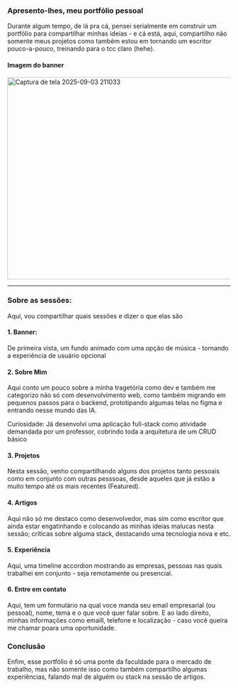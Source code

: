 ### Apresento-lhes, meu portfólio pessoal

Durante algum tempo, de lá pra cá, pensei serialmente em construir um portfólio para compartilhar minhas ideias - e cá está,
aqui, compartilho não somente meus projetos como também estou em tornando  um escritor pouco-a-pouco, treinando para o tcc claro (hehe).

#### Imagem do banner
<img width="959" height="455" alt="Captura de tela 2025-09-03 211033" src="https://github.com/user-attachments/assets/1bc3f1a4-4405-4452-9944-a1624f09aa67" />

---

### Sobre as sessões:

Aqui, vou compartilhar quais sessões e dizer o que elas são

#### 1. Banner:
De primeira vista, um fundo animado com uma opção de música - tornando a experiência de usuário opcional

#### 2. Sobre Mim
Aqui conto um pouco sobre a minha tragetória como dev e também me categorizo não só com desenvolvimento web,
como também migrando em pequenos passos para o backend, prototipando algumas telas no figma e entrando nesse mundo das IA.

Curiosidade: Já desenvolvi uma aplicação full-stack como atividade
demandada por um professor, cobrindo toda a arquitetura de um CRUD básico

#### 3. Projetos
Nesta sessão, venho compartilhando alguns dos projetos tanto pessoais como em conjunto com outras pesssoas,
desde aqueles que já estão a muito tempo até os mais recentes (Featured).

#### 4. Artigos
Aqui não só me destaco como desenvolvedor, mas sim como escritor que ainda estar engatinhando e colocando as minhas
ideias malucas nesta sessão; críticas sobre alguma stack, destacando uma tecnologia nova e etc.

#### 5. Experiência
Aqui, uma timeline accordion mostrando as empresas, pessoas nas quais trabalhei em conjunto - seja remotamente ou presencial.

#### 6. Entre em contato
Aqui, tem um formulário na qual voce manda seu email empresarial (ou pessoal), nome, tema e o que você quer falar sobre.
E ao lado direito, minhas informações como emaill, telefone e localização - caso você queira me chamar poara uma oportunidade.

### Conclusão
Enfim, esse portfólio é só uma ponte da faculdade para o mercado de trabalho, mas não somente isso como também compartilho algumas experiências,
falando mal de alguém ou stack na sessão de artigos.

